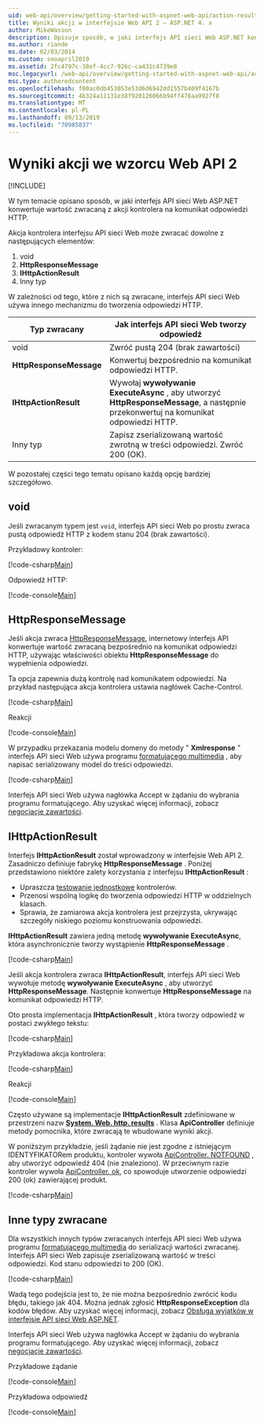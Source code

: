 ```yaml
---
uid: web-api/overview/getting-started-with-aspnet-web-api/action-results
title: Wyniki akcji w interfejsie Web API 2 — ASP.NET 4. x
author: MikeWasson
description: Opisuje sposób, w jaki interfejs API sieci Web ASP.NET konwertuje wartość zwracaną z akcji kontrolera na komunikat odpowiedzi HTTP w ASP.NET 4. x.
ms.author: riande
ms.date: 02/03/2014
ms.custom: seoapril2019
ms.assetid: 2fc4797c-38ef-4cc7-926c-ca431c4739e8
msc.legacyurl: /web-api/overview/getting-started-with-aspnet-web-api/action-results
msc.type: authoredcontent
ms.openlocfilehash: f00ac0db453053e53d6d6942dd1557b409f4167b
ms.sourcegitcommit: 4b324a11131e38f920126066b94ff478aa9927f8
ms.translationtype: MT
ms.contentlocale: pl-PL
ms.lasthandoff: 09/13/2019
ms.locfileid: "70985837"
---
```

# <a name="action-results-in-web-api-2"></a>Wyniki akcji we wzorcu Web API 2

[!INCLUDE[](~/includes/coreWebAPI.md)]

W tym temacie opisano sposób, w jaki interfejs API sieci Web ASP.NET konwertuje wartość zwracaną z akcji kontrolera na komunikat odpowiedzi HTTP.

Akcja kontrolera interfejsu API sieci Web może zwracać dowolne z następujących elementów:

1. void
2. **HttpResponseMessage**
3. **IHttpActionResult**
4. Inny typ

W zależności od tego, które z nich są zwracane, interfejs API sieci Web używa innego mechanizmu do tworzenia odpowiedzi HTTP.

| Typ zwracany | Jak interfejs API sieci Web tworzy odpowiedź |
| --- | --- |
| void | Zwróć pustą 204 (brak zawartości) |
| **HttpResponseMessage** | Konwertuj bezpośrednio na komunikat odpowiedzi HTTP. |
| **IHttpActionResult** | Wywołaj **wywoływanie ExecuteAsync** , aby utworzyć **HttpResponseMessage**, a następnie przekonwertuj na komunikat odpowiedzi HTTP. |
| Inny typ | Zapisz zserializowaną wartość zwrotną w treści odpowiedzi. Zwróć 200 (OK). |

W pozostałej części tego tematu opisano każdą opcję bardziej szczegółowo.

## <a name="void"></a>void

Jeśli zwracanym typem jest `void`, interfejs API sieci Web po prostu zwraca pustą odpowiedź HTTP z kodem stanu 204 (brak zawartości).

Przykładowy kontroler:

[!code-csharp[Main](action-results/samples/sample1.cs)]

Odpowiedź HTTP:

[!code-console[Main](action-results/samples/sample2.cmd)]

## <a name="httpresponsemessage"></a>HttpResponseMessage

Jeśli akcja zwraca [HttpResponseMessage](https://msdn.microsoft.com/library/system.net.http.httpresponsemessage.aspx), internetowy interfejs API konwertuje wartość zwracaną bezpośrednio na komunikat odpowiedzi HTTP, używając właściwości obiektu **HttpResponseMessage** do wypełnienia odpowiedzi.

Ta opcja zapewnia dużą kontrolę nad komunikatem odpowiedzi. Na przykład następująca akcja kontrolera ustawia nagłówek Cache-Control.

[!code-csharp[Main](action-results/samples/sample3.cs)]

Reakcji

[!code-console[Main](action-results/samples/sample4.cmd?highlight=2)]

W przypadku przekazania modelu domeny do metody " **Xmlresponse** " interfejs API sieci Web używa programu [formatującego multimedia](../formats-and-model-binding/media-formatters.md) , aby napisać serializowany model do treści odpowiedzi.

[!code-csharp[Main](action-results/samples/sample5.cs)]

Interfejs API sieci Web używa nagłówka Accept w żądaniu do wybrania programu formatującego. Aby uzyskać więcej informacji, zobacz [negocjacje zawartości](../formats-and-model-binding/content-negotiation.md).

## <a name="ihttpactionresult"></a>IHttpActionResult

Interfejs **IHttpActionResult** został wprowadzony w interfejsie Web API 2. Zasadniczo definiuje fabrykę **HttpResponseMessage** . Poniżej przedstawiono niektóre zalety korzystania z interfejsu **IHttpActionResult** :

- Upraszcza [testowanie jednostkowe](../testing-and-debugging/unit-testing-controllers-in-web-api.md) kontrolerów.
- Przenosi wspólną logikę do tworzenia odpowiedzi HTTP w oddzielnych klasach.
- Sprawia, że zamiarowa akcja kontrolera jest przejrzysta, ukrywając szczegóły niskiego poziomu konstruowania odpowiedzi.

**IHttpActionResult** zawiera jedną metodę **wywoływanie ExecuteAsync**, która asynchronicznie tworzy wystąpienie **HttpResponseMessage** .

[!code-csharp[Main](action-results/samples/sample6.cs)]

Jeśli akcja kontrolera zwraca **IHttpActionResult**, interfejs API sieci Web wywołuje metodę **wywoływanie ExecuteAsync** , aby utworzyć **HttpResponseMessage**. Następnie konwertuje **HttpResponseMessage** na komunikat odpowiedzi HTTP.

Oto prosta implementacja **IHttpActionResult** , która tworzy odpowiedź w postaci zwykłego tekstu:

[!code-csharp[Main](action-results/samples/sample7.cs)]

Przykładowa akcja kontrolera:

[!code-csharp[Main](action-results/samples/sample8.cs)]

Reakcji

[!code-console[Main](action-results/samples/sample9.cmd)]

Często używane są implementacje **IHttpActionResult** zdefiniowane w przestrzeni nazw **[System. Web. http. results](https://msdn.microsoft.com/library/system.web.http.results.aspx)** . Klasa **ApiController** definiuje metody pomocnika, które zwracają te wbudowane wyniki akcji.

W poniższym przykładzie, jeśli żądanie nie jest zgodne z istniejącym IDENTYFIKATORem produktu, kontroler wywoła [ApiController. NOTFOUND](https://msdn.microsoft.com/library/system.web.http.apicontroller.notfound.aspx) , aby utworzyć odpowiedź 404 (nie znaleziono). W przeciwnym razie kontroler wywoła [ApiController. ok](https://msdn.microsoft.com/library/dn314591.aspx), co spowoduje utworzenie odpowiedzi 200 (ok) zawierającej produkt.

[!code-csharp[Main](action-results/samples/sample10.cs)]

## <a name="other-return-types"></a>Inne typy zwracane

Dla wszystkich innych typów zwracanych interfejs API sieci Web używa programu [formatującego multimedia](../formats-and-model-binding/media-formatters.md) do serializacji wartości zwracanej. Interfejs API sieci Web zapisuje zserializowaną wartość w treści odpowiedzi. Kod stanu odpowiedzi to 200 (OK).

[!code-csharp[Main](action-results/samples/sample11.cs)]

Wadą tego podejścia jest to, że nie można bezpośrednio zwrócić kodu błędu, takiego jak 404. Można jednak zgłosić **HttpResponseException** dla kodów błędów. Aby uzyskać więcej informacji, zobacz [Obsługa wyjątków w interfejsie API sieci Web ASP.NET](../error-handling/exception-handling.md).

Interfejs API sieci Web używa nagłówka Accept w żądaniu do wybrania programu formatującego. Aby uzyskać więcej informacji, zobacz [negocjacje zawartości](../formats-and-model-binding/content-negotiation.md).

Przykładowe żądanie

[!code-console[Main](action-results/samples/sample12.cmd)]

Przykładowa odpowiedź

[!code-console[Main](action-results/samples/sample13.cmd)]
